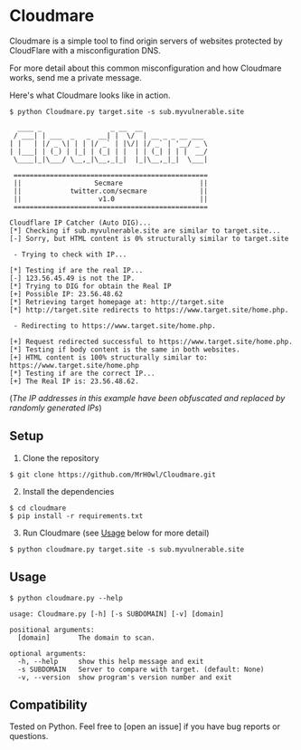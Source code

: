 # Cloudmare

Cloudmare is a simple tool to find origin servers of websites protected by CloudFlare with a misconfiguration DNS.

For more detail about this common misconfiguration and how Cloudmare works, send me a private message.

Here's what Cloudmare looks like in action.

```
$ python Cloudmare.py target.site -s sub.myvulnerable.site

  ____ _                 _ __  __                
 / ___| | ___  _   _  __| |  \/  | __ _ _ __ ___ 
| |   | |/ _ \| | | |/ _` | |\/| |/ _` | '__/ _ \                  
| |___| | (_) | |_| | (_| | |  | | (_| | | |  __/
 \____|_|\___/ \__,_|\__,_|_|  |_|\__,_|_|  \___|
  
 ================================================
 ||                  Secmare                   ||
 ||            twitter.com/secmare             ||
 ||                   v1.0                     ||
 ================================================

Cloudflare IP Catcher (Auto DIG)...
[*] Checking if sub.myvulnerable.site are similar to target.site...
[-] Sorry, but HTML content is 0% structurally similar to target.site

 - Trying to check with IP... 

[*] Testing if are the real IP...
[-] 123.56.45.49 is not the IP.
[*] Trying to DIG for obtain the Real IP
[+] Possible IP: 23.56.48.62
[*] Retrieving target homepage at: http://target.site
[*] http://target.site redirects to https://www.target.site/home.php.

 - Redirecting to https://www.target.site/home.php.

[+] Request redirected successful to https://www.target.site/home.php.
[*] Testing if body content is the same in both websites.
[+] HTML content is 100% structurally similar to: https://www.target.site/home.php
[*] Testing if are the correct IP...
[+] The Real IP is: 23.56.48.62.
```

(_The IP addresses in this example have been obfuscated and replaced by randomly generated IPs_)

## Setup

1) Clone the repository

```
$ git clone https://github.com/MrH0wl/Cloudmare.git
```

2) Install the dependencies

```
$ cd cloudmare
$ pip install -r requirements.txt
```

3) Run Cloudmare (see [Usage](#usage) below for more detail)

```
$ python cloudmare.py target.site -s sub.myvulnerable.site
```

## Usage

```
$ python cloudmare.py --help

usage: Cloudmare.py [-h] [-s SUBDOMAIN] [-v] [domain]

positional arguments:
  [domain]       The domain to scan.

optional arguments:
  -h, --help     show this help message and exit
  -s SUBDOMAIN   Server to compare with target. (default: None)
  -v, --version  show program's version number and exit
```

## Compatibility

Tested on Python. Feel free to [open an issue] if you have bug reports or questions.
